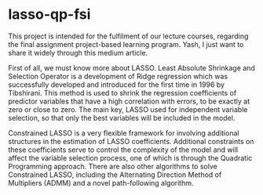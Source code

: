 # lasso-qp-fsi

This project is intended for the fulfilment of our lecture courses, regarding the final assignment project-based learning program. Yash, I just want to share it widely through this medium article.

First of all, we must know more about LASSO. Least Absolute Shrinkage and Selection Operator is a development of Ridge regression which was successfully developed and introduced for the first time in 1996 by Tibshirani. This method is used to shrink the regression coefficients of predictor variables that have a high correlation with errors, to be exactly at zero or close to zero. The main key, LASSO used for independent variable selection, so that only the best variables will be included in the model.

Constrained LASSO is a very flexible framework for involving additional structures in the estimation of LASSO coefficients. Additional constraints on these coefficients serve to control the complexity of the model and will affect the variable selection process, one of which is through the Quadratic Programming approach. There are also other algorithms to solve Constrained LASSO, including the Alternating Direction Method of Multipliers (ADMM) and a novel path-following algorithm.
